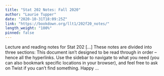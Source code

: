 ```yaml
---
title: "Stat 202 Notes: Fall 2020"
author: "Laurie Tupper"
date: "2020-10-31T18:09:25Z"
link: "https://bookdown.org/llt1/202f20_notes/"
length_weight: "100%"
pinned: false
---
```


Lecture and reading notes for Stat 202 [...] These notes are divided into three sections: This document isn’t designed to be read through in order – hence all the hyperlinks. Use the sidebar to navigate to what you need (you can also bookmark specific locations in your browser), and feel free to ask on Twist if you can’t find something. Happy ...
